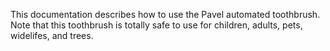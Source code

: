 This documentation describes how to use the Pavel automated
toothbrush.
Note that this toothbrush is totally safe to use for children,
adults, pets, widelifes, and trees.
